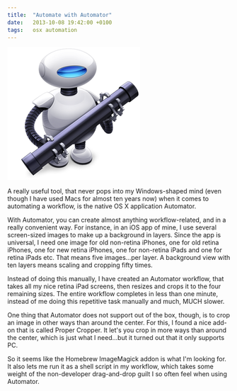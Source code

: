 ```yaml
---
title:  "Automate with Automator"
date: 	2013-10-08 19:42:00 +0100
tags: 	osx automation
---
```



![Automator icon](/assets/blog/2013-10-08-automator.png)

A really useful tool, that never pops into my Windows-shaped mind (even though I
have used Macs for almost ten years now) when it comes to automating a workflow,
is the native OS X application Automator.

With Automator, you can create almost anything workflow-related, and in a really
convenient way. For instance, in an iOS app of mine, I use several screen-sized
images to make up a background in layers. Since the app is universal, I need one
image for old non-retina iPhones, one for old retina iPhones, one for new retina
iPhones, one for non-retina iPads and one for retina iPads etc. That means five
images...per layer. A background view with ten layers means scaling and cropping
fifty times.

Instead of doing this manually, I have created an Automator workflow, that takes
all my nice retina iPad screens, then resizes and crops it to the four remaining
sizes. The entire workflow completes in less than one minute, instead of me doing
this repetitive task manually and much, MUCH slower.

One thing that Automator does not support out of the box, though, is to crop an
image in other ways than around the center. For this, I found a nice add-on that
is called Proper Cropper. It let's you crop in more ways than around the center,
which is just what I need...but it turned out that it only supports PC.

So it seems like the Homebrew ImageMagick addon is what I'm looking for. It also
lets me run it as a shell script in my workflow, which takes some weight of the
non-developer drag-and-drop guilt I so often feel when using Automator.